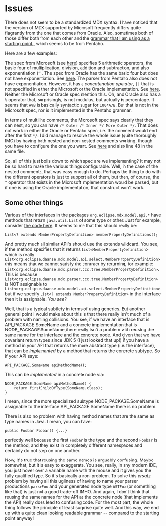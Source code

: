 # Issues

There does not seem to be a standardized MDX syntax. I have noticed that the version of MDX supported by Microsoft frequently differs quite flagrantly from the one that comes from Oracle.
Also, sometimes both of those differ both from each other and the [grammar that I am using as a starting point.](https://github.com/pentaho/mondrian/blob/master/mondrian/src/main/java/mondrian/parser/MdxParser.jj), which seems to be from Pentaho.

Here are a few examples:

The spec from Microsoft (see [here](https://learn.microsoft.com/en-us/sql/mdx/arithmetic-operators?view=sql-server-ver16)) specifies 5 arithmetic operators, the basic four of multiplication, division, addition and subtraction, and also exponentiation (`^`).
The spec from Oracle has the same basic four but does not have exponentiation. See [here](https://docs.oracle.com/en/database/other-databases/essbase/21/esscq/mdx-operators.html#GUID-9DDD21C5-FD4B-47A6-BAAF-B99F7D009943). The parser from Pentaho also does not have exponentiation.
However, it has a *concatenation operator*, `||` that is not specified in either the Microsoft or the Oracle implementation. See [here](https://github.com/pentaho/mondrian/blob/master/mondrian/src/main/java/mondrian/parser/MdxParser.jj#L670). Neither the Microsoft or Oracle spec mention this.
Oh, and Oracle also has a `%` operator that, surprisingly, is not modulus, but actually **is** percentage. It seems that `A%B` is basically syntactic sugar for `100*A/B`. But that is not in the Microsoft spec, nor is it implemented in the Pentaho grammar.

In terms of multiline comments, the Microsoft spec says clearly that they can nest, so you can have `/* Outer /* Inner */ More Outer */`. That does not work in either the Oracle or Pentaho spec, i.e. the comment would end after the first `*/`.
I did manage to resolve the whole issue (quite thoroughly IMO) by having both nested and non-nested comments working, though you have to configure the one you want. See [here](https://github.com/revusky/workground/blob/work/mdx/parser.cccx/src/main/ccc/Lexer.inc.ccc#L20) and also line 48 in the same file.

So, all of this just boils down to which spec are we implementing? It may not be so hard to make the various things configurable. Well, in the case of the nested comments, that was easy enough to do.
Perhaps the thing to do with the different operators is just to support all of them, but then, of course, the `^` operator that exists in the Microsoft implementation would be parsed, but if one is using the Oracle implementation, that construct won't work.

## Some other things

Various of the interfaces in the packages `org.eclipse.mdx.model.api.*` have methods that return `java.util.List` of some type or other. Just for example, consider [the code here](https://github.com/revusky/workground/blob/work/mdx/model.api/src/main/java/org/eclipse/daanse/mdx/model/api/select/CreateMemberBodyClause.java#L27). It seems to me that this should really be:

    List<? extends MemberPropertyDefinition> memberPropertyDefinitions();

And pretty much all similar API's should use the extends wildcard. You see, if the method specifies that it returns `List<MemberPropertyDefinition`> which is really `List<org.eclipse.daanse.mdx.model.api.select.MemberPropertyDefinition>` this means that we cannot satisfy the contract by returning, for example: `List<org.eclipse.daanse.mdx.parser.ccc.tree.MemberPropertyDefinition>`.
This is because `List<org.eclipse.daanse.mdx.parser.ccc.tree.MemberPropertyDefinition>` is NOT assignable to `List<org.eclipse.daanse.mdx.model.api.select.MemberPropertyDefinition>` but if we specify `List<? extends MemberPropertyDefinition>` in the interface then it is assignable. *You see?*

Well, that is a typical subtlety in terms of using generics. But another general point I would make about this is that there really isn't much of a problem with naming collisions. You see, if we have an interface that is API_PACKAGE.SomeName and a concrete implementation that is NODE_PACKAGE.SomeName,there really isn't a problem with reusing the same name for the interface and the concrete node.
And given that we have covariant return types since JDK 5 (I just looked that up!) if you have a method in your API that returns the more abstract type (i.e. the interface), that can be *implemented* by a method that returns the concrete subtype. So if your API says:

    API_PACKAGE.SomeName apiMethodName();

This can be *implemented* in a concrete node via:

    NODE_PACKAGE.SomeName apiMethodName() {
        return firstChildOfType(SomeName.class);
    }

I mean, since the more specialized subtype NODE_PACKAGE.SomeName is assignable to the interface API_PACKAGE.SomeName there is no problem.

There is also no problem with having method names that are the same as type names in Java. I mean, you can have:

    public Foobar Foobar() {...}

perfectly well because the first `Foobar` is the type and the second `Foobar` is the method, and they exist in completely different namespaces and certainly do not step on one another.

Now, it's true that reusing the same names is arguably confusing. Maybe somewhat, but it is easy to exaggerate. You see, really, in any modern IDE, you just hover over a variable name with the mouse and it gives you the fully qualified type. So it's basically a non-problem.
To solve this *ersatz* problem by having all this ugliness of having to name your parser productions `parseFoo` and your generated node type `ASTFoo` (or something like that) is just not a good trade-off IMHO.
And again, I don't think that reusing the same names for the API as the concrete node (that implements the API) really does lead to confusing code. For the most part, the whole thing follows the principle of least surprise quite well. And this way, we end up with a quite clean looking readable grammar -- compared to the starting point anyway!
